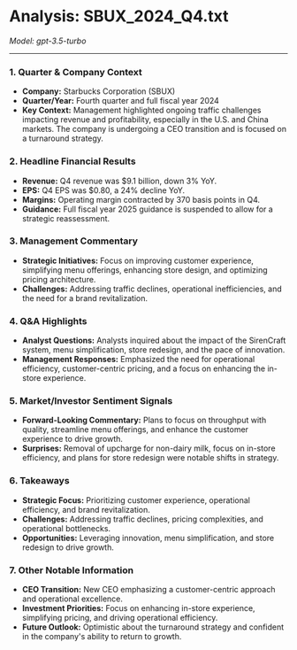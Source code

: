 # Analysis: SBUX_2024_Q4.txt

*Model: gpt-3.5-turbo*

---

### 1. Quarter & Company Context
- **Company:** Starbucks Corporation (SBUX)
- **Quarter/Year:** Fourth quarter and full fiscal year 2024
- **Key Context:** Management highlighted ongoing traffic challenges impacting revenue and profitability, especially in the U.S. and China markets. The company is undergoing a CEO transition and is focused on a turnaround strategy.

### 2. Headline Financial Results
- **Revenue:** Q4 revenue was $9.1 billion, down 3% YoY.
- **EPS:** Q4 EPS was $0.80, a 24% decline YoY.
- **Margins:** Operating margin contracted by 370 basis points in Q4.
- **Guidance:** Full fiscal year 2025 guidance is suspended to allow for a strategic reassessment.

### 3. Management Commentary
- **Strategic Initiatives:** Focus on improving customer experience, simplifying menu offerings, enhancing store design, and optimizing pricing architecture.
- **Challenges:** Addressing traffic declines, operational inefficiencies, and the need for a brand revitalization.

### 4. Q&A Highlights
- **Analyst Questions:** Analysts inquired about the impact of the SirenCraft system, menu simplification, store redesign, and the pace of innovation.
- **Management Responses:** Emphasized the need for operational efficiency, customer-centric pricing, and a focus on enhancing the in-store experience.

### 5. Market/Investor Sentiment Signals
- **Forward-Looking Commentary:** Plans to focus on throughput with quality, streamline menu offerings, and enhance the customer experience to drive growth.
- **Surprises:** Removal of upcharge for non-dairy milk, focus on in-store efficiency, and plans for store redesign were notable shifts in strategy.

### 6. Takeaways
- **Strategic Focus:** Prioritizing customer experience, operational efficiency, and brand revitalization.
- **Challenges:** Addressing traffic declines, pricing complexities, and operational bottlenecks.
- **Opportunities:** Leveraging innovation, menu simplification, and store redesign to drive growth.

### 7. Other Notable Information
- **CEO Transition:** New CEO emphasizing a customer-centric approach and operational excellence.
- **Investment Priorities:** Focus on enhancing in-store experience, simplifying pricing, and driving operational efficiency.
- **Future Outlook:** Optimistic about the turnaround strategy and confident in the company's ability to return to growth.